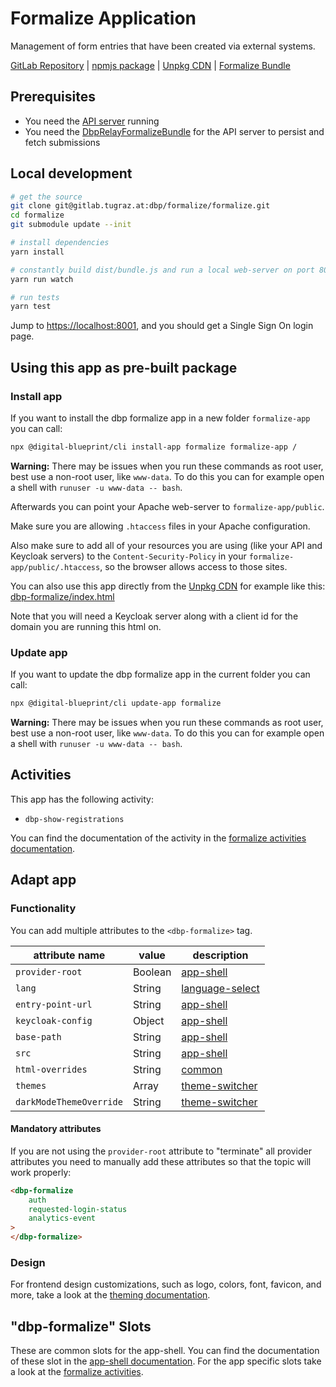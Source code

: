 # Formalize Application

Management of form entries that have been created via external systems.

[GitLab Repository](https://gitlab.tugraz.at/dbp/formalize/formalize) |
[npmjs package](https://www.npmjs.com/package/@dbp-topics/formalize) |
[Unpkg CDN](https://unpkg.com/browse/@dbp-topics/formalize/) |
[Formalize Bundle](https://gitlab.tugraz.at/dbp/formalize/dbp-relay-formalize-bundle)

## Prerequisites

- You need the [API server](https://gitlab.tugraz.at/dbp/relay/dbp-relay-server-template) running
- You need the [DbpRelayFormalizeBundle](https://gitlab.tugraz.at/dbp/formalize/dbp-relay-formalize-bundle) for the API server to persist and fetch submissions

## Local development

```bash
# get the source
git clone git@gitlab.tugraz.at:dbp/formalize/formalize.git
cd formalize
git submodule update --init

# install dependencies
yarn install

# constantly build dist/bundle.js and run a local web-server on port 8001 
yarn run watch

# run tests
yarn test
```

Jump to <https://localhost:8001>, and you should get a Single Sign On login page.

## Using this app as pre-built package

### Install app

If you want to install the dbp formalize app in a new folder `formalize-app` you can call:

```bash
npx @digital-blueprint/cli install-app formalize formalize-app /
```

**Warning:** There may be issues when you run these commands as root user, best use a non-root user, like `www-data`.
To do this you can for example open a shell with `runuser -u www-data -- bash`.

Afterwards you can point your Apache web-server to `formalize-app/public`.

Make sure you are allowing `.htaccess` files in your Apache configuration.

Also make sure to add all of your resources you are using (like your API and Keycloak servers) to the
`Content-Security-Policy` in your `formalize-app/public/.htaccess`, so the browser allows access to those sites.

You can also use this app directly from the [Unpkg CDN](https://unpkg.com/browse/@dbp-topics/formalize/)
for example like this: [dbp-formalize/index.html](https://gitlab.tugraz.at/dbp/formalize/formalize/-/tree/main/examples/dbp-formalize/index.html)

Note that you will need a Keycloak server along with a client id for the domain you are running this html on.

### Update app

If you want to update the dbp formalize app in the current folder you can call:

```bash
npx @digital-blueprint/cli update-app formalize
```

**Warning:** There may be issues when you run these commands as root user, best use a non-root user, like `www-data`.
To do this you can for example open a shell with `runuser -u www-data -- bash`.

## Activities

This app has the following activity:

- `dbp-show-registrations`

You can find the documentation of the activity in the [formalize activities documentation](https://gitlab.tugraz.at/dbp/formalize/formalize/-/tree/main/src).

## Adapt app

### Functionality

You can add multiple attributes to the `<dbp-formalize>` tag.

| attribute name | value | description |
|----------------|-------| ------------|
| `provider-root` | Boolean | [app-shell](https://gitlab.tugraz.at/dbp/web-components/toolkit/-/tree/master/packages/app-shell) |
| `lang`         | String | [language-select](https://gitlab.tugraz.at/dbp/web-components/toolkit/-/tree/master/packages/language-select) | 
| `entry-point-url` | String | [app-shell](https://gitlab.tugraz.at/dbp/web-components/toolkit/-/tree/master/packages/app-shell) |
| `keycloak-config` | Object | [app-shell](https://gitlab.tugraz.at/dbp/web-components/toolkit/-/tree/master/packages/app-shell) |
| `base-path` | String | [app-shell](https://gitlab.tugraz.at/dbp/web-components/toolkit/-/tree/master/packages/app-shell) |
| `src` | String | [app-shell](https://gitlab.tugraz.at/dbp/web-components/toolkit/-/tree/master/packages/app-shell) |
| `html-overrides` | String | [common](https://gitlab.tugraz.at/dbp/web-components/toolkit/-/tree/master/packages/common) |
| `themes` | Array | [theme-switcher](https://gitlab.tugraz.at/dbp/web-components/toolkit/-/tree/master/packages/theme-switcher) |
| `darkModeThemeOverride` | String | [theme-switcher](https://gitlab.tugraz.at/dbp/web-components/toolkit/-/tree/master/packages/theme-switcher) |

#### Mandatory attributes

If you are not using the `provider-root` attribute to "terminate" all provider attributes
you need to manually add these attributes so that the topic will work properly:

```html
<dbp-formalize
    auth
    requested-login-status
    analytics-event
>
</dbp-formalize>
```

### Design
For frontend design customizations, such as logo, colors, font, favicon, and more, take a look at the [theming documentation](https://dbp-demo.tugraz.at/dev-guide/frontend/theming/).

## "dbp-formalize" Slots

These are common slots for the app-shell. You can find the documentation of these slot in the [app-shell documentation](https://gitlab.tugraz.at/dbp/web-components/toolkit/-/tree/master/packages/app-shell).
For the app specific slots take a look at the [formalize activities](https://gitlab.tugraz.at/dbp/formalize/formalize/-/tree/main/src).

